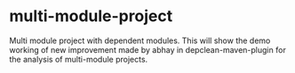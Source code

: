# multi-module-project
Multi module project with dependent modules.
This will show the demo working of new improvement made by abhay in depclean-maven-plugin for the analysis of multi-module projects.


